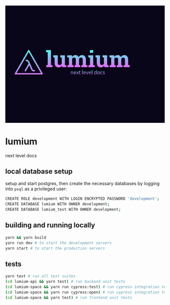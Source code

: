 ![Image](https://github.com/D3PSI/lumium/blob/develop/lumium-space/public/logo/logo.svg)

# lumium
next level docs

## local database setup
setup and start postgres, then create the necessary databases by logging into `psql` as a privileged user:

```bash
CREATE ROLE development WITH LOGIN ENCRYPTED PASSWORD 'development';
CREATE DATABASE lumium WITH OWNER development;
CREATE DATABASE lumium_test WITH OWNER development;
```

## building and running locally
```bash
yarn && yarn build
yarn run dev # to start the development servers
yarn start # to start the production servers
```

## tests
```bash
yarn test # run all test suites
(cd lumium-api && yarn test) # run backend unit tests
(cd lumium-space && yarn run cypress:test) # run cypress integration tests headless
(cd lumium-space && yarn run cypress:open) # run cypress integration tests headed
(cd lumium-space && yarn test) # run frontend unit tests
```
